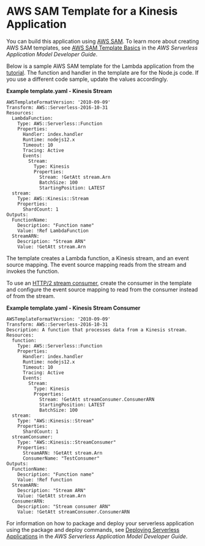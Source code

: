 # AWS SAM Template for a Kinesis Application<a name="with-kinesis-example-use-app-spec"></a>

You can build this application using [AWS SAM](https://docs.aws.amazon.com/serverless-application-model/latest/developerguide/)\. To learn more about creating AWS SAM templates, see [AWS SAM Template Basics](https://docs.aws.amazon.com/serverless-application-model/latest/developerguide/serverless-sam-template-basics.html) in the *AWS Serverless Application Model Developer Guide*\.

Below is a sample AWS SAM template for the Lambda application from the [tutorial](with-kinesis-example.md)\. The function and handler in the template are for the Node\.js code\. If you use a different code sample, update the values accordingly\.

**Example template\.yaml \- Kinesis Stream**  

```
AWSTemplateFormatVersion: '2010-09-09'
Transform: AWS::Serverless-2016-10-31
Resources:
  LambdaFunction:
    Type: AWS::Serverless::Function
    Properties:
      Handler: index.handler
      Runtime: nodejs12.x
      Timeout: 10
      Tracing: Active
      Events:
        Stream:
          Type: Kinesis
          Properties:
            Stream: !GetAtt stream.Arn
            BatchSize: 100
            StartingPosition: LATEST
  stream:
    Type: AWS::Kinesis::Stream
    Properties:
      ShardCount: 1
Outputs:
  FunctionName:
    Description: "Function name"
    Value: !Ref LambdaFunction
  StreamARN:
    Description: "Stream ARN"
    Value: !GetAtt stream.Arn
```

The template creates a Lambda function, a Kinesis stream, and an event source mapping\. The event source mapping reads from the stream and invokes the function\.

To use an [HTTP/2 stream consumer](with-kinesis.md#services-kinesis-configure), create the consumer in the template and configure the event source mapping to read from the consumer instead of from the stream\.

**Example template\.yaml \- Kinesis Stream Consumer**  

```
AWSTemplateFormatVersion: '2010-09-09'
Transform: AWS::Serverless-2016-10-31
Description: A function that processes data from a Kinesis stream.
Resources:
  function:
    Type: AWS::Serverless::Function
    Properties:
      Handler: index.handler
      Runtime: nodejs12.x
      Timeout: 10
      Tracing: Active
      Events:
        Stream:
          Type: Kinesis
          Properties:
            Stream: !GetAtt streamConsumer.ConsumerARN
            StartingPosition: LATEST
            BatchSize: 100
  stream:
    Type: "AWS::Kinesis::Stream"
    Properties:
      ShardCount: 1
  streamConsumer:
    Type: "AWS::Kinesis::StreamConsumer"
    Properties:
      StreamARN: !GetAtt stream.Arn
      ConsumerName: "TestConsumer"
Outputs:
  FunctionName:
    Description: "Function name"
    Value: !Ref function
  StreamARN:
    Description: "Stream ARN"
    Value: !GetAtt stream.Arn
  ConsumerARN:
    Description: "Stream consumer ARN"
    Value: !GetAtt streamConsumer.ConsumerARN
```

For information on how to package and deploy your serverless application using the package and deploy commands, see [Deploying Serverless Applications](https://docs.aws.amazon.com/serverless-application-model/latest/developerguide/serverless-deploying.html) in the *AWS Serverless Application Model Developer Guide*\.